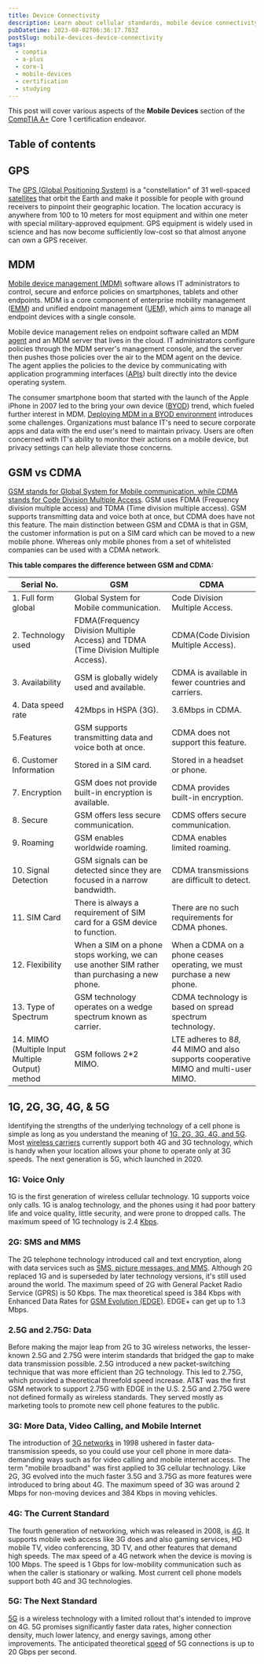 ```yaml
---
title: Device Connectivity
description: Learn about cellular standards, mobile device connectivity, and mobile device configurations.
pubDatetime: 2023-08-02T06:36:17.783Z
postSlug: mobile-devices-device-connectivity
tags:
  - comptia
  - a-plus
  - core-1
  - mobile-devices
  - certification
  - studying
---
```


This post will cover various aspects of the **Mobile Devices** section of the [CompTIA A+](https://www.comptia.org/certifications/a) Core 1 certification endeavor.

## Table of contents

## GPS

The [GPS (Global Positioning System)](https://www.techtarget.com/searchmobilecomputing/definition/Global-Positioning-System) is a "constellation" of 31 well-spaced [satellites](https://www.techtarget.com/searchmobilecomputing/definition/satellite) that orbit the Earth and make it possible for people with ground receivers to pinpoint their geographic location. The location accuracy is anywhere from 100 to 10 meters for most equipment and within one meter with special military-approved equipment. GPS equipment is widely used in science and has now become sufficiently low-cost so that almost anyone can own a GPS receiver.

## MDM

[Mobile device management (MDM)](https://www.techtarget.com/searchmobilecomputing/definition/mobile-device-management) software allows IT administrators to control, secure and enforce policies on smartphones, tablets and other endpoints. MDM is a core component of enterprise mobility management ([EMM](https://www.techtarget.com/searchmobilecomputing/definition/enterprise-mobility-management-EMM)) and unified endpoint management ([UEM](https://www.techtarget.com/searchenterprisedesktop/definition/unified-endpoint-management-UEM)), which aims to manage all endpoint devices with a single console.

Mobile device management relies on endpoint software called an MDM [agent](https://www.techtarget.com/whatis/definition/software-agent) and an MDM server that lives in the cloud. IT administrators configure policies through the MDM server's management console, and the server then pushes those policies over the air to the MDM agent on the device. The agent applies the policies to the device by communicating with application programming interfaces ([APIs](https://www.techtarget.com/searchapparchitecture/definition/application-program-interface-API)) built directly into the device operating system.

The consumer smartphone boom that started with the launch of the Apple iPhone in 2007 led to the bring your own device ([BYOD](https://www.techtarget.com/whatis/definition/BYOD-bring-your-own-device)) trend, which fueled further interest in MDM. [Deploying MDM in a BYOD environment](https://www.techtarget.com/searchenterprisedesktop/tip/How-to-successfully-implement-MDM-for-BYOD) introduces some challenges. Organizations must balance IT's need to secure corporate apps and data with the end user's need to maintain privacy. Users are often concerned with IT's ability to monitor their actions on a mobile device, but privacy settings can help alleviate those concerns.

## GSM vs CDMA

[GSM stands for Global System for Mobile communication, while CDMA stands for Code Division Multiple Access](https://www.verizon.com/articles/Smartphones/what-are-phone-bands-and-why-do-they-matter/). GSM uses FDMA (Frequency division multiple access) and TDMA (Time division multiple access). GSM supports transmitting data and voice both at once, but CDMA does have not this feature. The main distinction between GSM and CDMA is that in GSM, the customer information is put on a SIM card which can be moved to a new mobile phone. Whereas only mobile phones from a set of whitelisted companies can be used with a CDMA network.

**This table compares the difference between GSM and CDMA:**

| Serial No.                                       | GSM                                                                                             | CDMA                                                                                 |
| ------------------------------------------------ | ----------------------------------------------------------------------------------------------- | ------------------------------------------------------------------------------------ |
| 1. Full form global                              | Global System for Mobile communication.                                                         | Code Division Multiple Access.                                                       |
| 2. Technology used                               | FDMA(Frequency Division Multiple Access) and TDMA (Time Division Multiple Access).              | CDMA(Code Division Multiple Access).                                                 |
| 3. Availability                                  | GSM is globally widely used and available.                                                      | CDMA is available in fewer countries and carriers.                                   |
| 4. Data speed rate                               | 42Mbps in HSPA (3G).                                                                            | 3.6Mbps in CDMA.                                                                     |
| 5.Features                                       | GSM supports transmitting data and voice both at once.                                          | CDMA does not support this feature.                                                  |
| 6. Customer Information                          | Stored in a SIM card.                                                                           | Stored in a headset or phone.                                                        |
| 7. Encryption                                    | GSM does not provide built-in encryption is available.                                          | CDMA provides built-in encryption.                                                   |
| 8. Secure                                        | GSM offers less secure communication.                                                           | CDMS offers secure communication.                                                    |
| 9. Roaming                                       | GSM enables worldwide roaming.                                                                  | CDMA enables limited roaming.                                                        |
| 10. Signal Detection                             | GSM signals can be detected since they are focused in a narrow bandwidth.                       | CDMA transmissions are difficult to detect.                                          |
| 11. SIM Card                                     | There is always a requirement of SIM card for a GSM device to function.                         | There are no such requirements for CDMA phones.                                      |
| 12. Flexibility                                  | When a SIM on a phone stops working, we can use another SIM rather than purchasing a new phone. | When a CDMA on a phone ceases operating, we must purchase a new phone.               |
| 13. Type of Spectrum                             | GSM technology operates on a wedge spectrum known as carrier.                                   | CDMA technology is based on spread spectrum technology.                              |
| 14. MIMO (Multiple Input Multiple Output) method | GSM follows 2\*2 MIMO.                                                                          | LTE adheres to 8*8, 4*4 MIMO and also supports cooperative MIMO and multi-user MIMO. |

## 1G, 2G, 3G, 4G, & 5G

Identifying the strengths of the underlying technology of a cell phone is simple as long as you understand the meaning of [1G, 2G, 3G, 4G, and 5G](https://www.lifewire.com/1g-vs-2g-vs-2-5g-vs-3g-vs-4g-578681). Most [wireless carriers](https://www.lifewire.com/what-is-a-mobile-carrier-2373339) currently support both 4G and 3G technology, which is handy when your location allows your phone to operate only at 3G speeds. The next generation is 5G, which launched in 2020.

### 1G: Voice Only

1G is the first generation of wireless cellular technology. 1G supports voice only calls. 1G is analog technology, and the phones using it had poor battery life and voice quality, little security, and were prone to dropped calls. The maximum speed of 1G technology is 2.4 [Kbps](https://www.lifewire.com/bits-per-second-kbps-mbps-gbps-818122).

### 2G: SMS and MMS

The 2G telephone technology introduced call and text encryption, along with data services such as [SMS, picture messages, and MMS](https://www.lifewire.com/what-is-sms-mms-iphone-2000247). Although 2G replaced 1G and is superseded by later technology versions, it's still used around the world. The maximum speed of 2G with General Packet Radio Service (GPRS) is 50 Kbps. The max theoretical speed is 384 Kbps with Enhanced Data Rates for [GSM Evolution (EDGE)](https://www.lifewire.com/definition-of-edge-578669). EDGE+ can get up to 1.3 Mbps.

### 2.5G and 2.75G: Data

Before making the major leap from 2G to 3G wireless networks, the lesser-known 2.5G and 2.75G were interim standards that bridged the gap to make data transmission possible. 2.5G introduced a new packet-switching technique that was more efficient than 2G technology. This led to 2.75G, which provided a theoretical threefold speed increase. AT&T was the first GSM network to support 2.75G with EDGE in the U.S. 2.5G and 2.75G were not defined formally as wireless standards. They served mostly as marketing tools to promote new cell phone features to the public.

### 3G: More Data, Video Calling, and Mobile Internet

The introduction of [3G networks](https://www.lifewire.com/what-is-3g-3426465) in 1998 ushered in faster data-transmission speeds, so you could use your cell phone in more data-demanding ways such as for video calling and mobile internet access. The term "mobile broadband" was first applied to 3G cellular technology. Like 2G, 3G evolved into the much faster 3.5G and 3.75G as more features were introduced to bring about 4G. The maximum speed of 3G was around 2 Mbps for non-moving devices and 384 Kbps in moving vehicles.

### 4G: The Current Standard

The fourth generation of networking, which was released in 2008, is [4G](https://www.lifewire.com/what-is-4g-wireless-577577). It supports mobile web access like 3G does and also gaming services, HD mobile TV, video conferencing, 3D TV, and other features that demand high speeds. The max speed of a 4G network when the device is moving is 100 Mbps. The speed is 1 Gbps for low-mobility communication such as when the caller is stationary or walking. Most current cell phone models support both 4G and 3G technologies.

### 5G: The Next Standard

[5G](https://www.lifewire.com/5g-wireless-4155905) is a wireless technology with a limited rollout that's intended to improve on 4G. 5G promises significantly faster data rates, higher connection density, much lower latency, and energy savings, among other improvements. The anticipated theoretical [speed](https://www.lifewire.com/5g-speed-4180992) of 5G connections is up to 20 Gbps per second.
